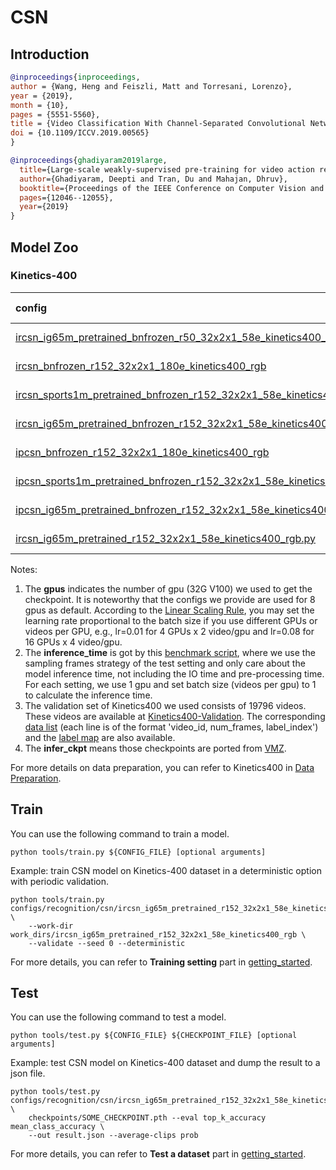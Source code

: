 # CSN

## Introduction

<!-- [ALGORITHM] -->

```BibTeX
@inproceedings{inproceedings,
author = {Wang, Heng and Feiszli, Matt and Torresani, Lorenzo},
year = {2019},
month = {10},
pages = {5551-5560},
title = {Video Classification With Channel-Separated Convolutional Networks},
doi = {10.1109/ICCV.2019.00565}
}
```

<!-- [OTHERS] -->

```BibTeX
@inproceedings{ghadiyaram2019large,
  title={Large-scale weakly-supervised pre-training for video action recognition},
  author={Ghadiyaram, Deepti and Tran, Du and Mahajan, Dhruv},
  booktitle={Proceedings of the IEEE Conference on Computer Vision and Pattern Recognition},
  pages={12046--12055},
  year={2019}
}
```

## Model Zoo

### Kinetics-400

|config | resolution | gpus | backbone |pretrain| top1 acc| top5 acc | inference_time(video/s) | gpu_mem(M)| ckpt | log| json|
|:--|:--:|:--:|:--:|:--:|:--:|:--:|:--:|:--:|:--:|:--:|:--:|
|[ircsn_ig65m_pretrained_bnfrozen_r50_32x2x1_58e_kinetics400_rgb](/configs/recognition/csn/ircsn_ig65m_pretrained_bnfrozen_r50_32x2x1_58e_kinetics400_rgb.py)|short-side 320|x| ResNet50 | IG65M | 79.0 | 94.2 | x | x | [infer_ckpt](https://download.openmmlab.com/mmaction/recognition/csn/vmz/vmz_ircsn_ig65m_pretrained_r50_32x2x1_58e_kinetics400_rgb_20210617-86d33018.pth) | x | x |
|[ircsn_bnfrozen_r152_32x2x1_180e_kinetics400_rgb](/configs/recognition/csn/ircsn_bnfrozen_r152_32x2x1_180e_kinetics400_rgb.py)|short-side 320|x| ResNet152 | None | 76.5 | 92.1 | x | x | [infer_ckpt](https://download.openmmlab.com/mmaction/recognition/csn/vmz/vmz_ircsn_from_scratch_r152_32x2x1_180e_kinetics400_rgb_20210617-5c933ae1.pth) | x | x |
|[ircsn_sports1m_pretrained_bnfrozen_r152_32x2x1_58e_kinetics400_rgb](/configs/recognition/csn/ircsn_sports1m_pretrained_bnfrozen_r152_32x2x1_58e_kinetics400_rgb.py)|short-side 320|x| ResNet152 | Sports1M | 78.2 | 93.0 | x | x | [infer_ckpt](https://download.openmmlab.com/mmaction/recognition/csn/vmz/vmz_ircsn_sports1m_pretrained_r152_32x2x1_58e_kinetics400_rgb_20210617-b9b10241.pth) | x | x |
|[ircsn_ig65m_pretrained_bnfrozen_r152_32x2x1_58e_kinetics400_rgb.py](/configs/recognition/csn/ircsn_ig65m_pretrained_bnfrozen_r152_32x2x1_58e_kinetics400_rgb.py)|short-side 320|8x4| ResNet152 | IG65M|82.76 / 82.6|95.68 / 95.3|x|8516|[ckpt](https://download.openmmlab.com/mmaction/recognition/csn/ircsn_ig65m_pretrained_bnfrozen_r152_32x2x1_58e_kinetics400_rgb/ircsn_ig65m_pretrained_bnfrozen_r152_32x2x1_58e_kinetics400_rgb_20200812-9037a758.pth) / [infer_ckpt](https://download.openmmlab.com/mmaction/recognition/csn/vmz/vmz_ircsn_ig65m_pretrained_r152_32x2x1_58e_kinetics400_rgb_20210617-e63ee1bd.pth)|[log](https://download.openmmlab.com/mmaction/recognition/csn/ircsn_ig65m_pretrained_bnfrozen_r152_32x2x1_58e_kinetics400_rgb/20200809_053132.log)|[json](https://download.openmmlab.com/mmaction/recognition/csn/ircsn_ig65m_pretrained_bnfrozen_r152_32x2x1_58e_kinetics400_rgb/20200809_053132.log.json)|
|[ipcsn_bnfrozen_r152_32x2x1_180e_kinetics400_rgb](/configs/recognition/csn/ipcsn_bnfrozen_r152_32x2x1_180e_kinetics400_rgb.py)|short-side 320|x| ResNet152 | None | 77.8 | 92.8 | x | x | [infer_ckpt](https://download.openmmlab.com/mmaction/recognition/csn/vmz/vmz_ipcsn_from_scratch_r152_32x2x1_180e_kinetics400_rgb_20210617-d565828d.pth) | x | x |
|[ipcsn_sports1m_pretrained_bnfrozen_r152_32x2x1_58e_kinetics400_rgb](/configs/recognition/csn/ipcsn_sports1m_pretrained_bnfrozen_r152_32x2x1_58e_kinetics400_rgb.py)|short-side 320|x| ResNet152 | Sports1M | 78.8 | 93.5 | x | x | [infer_ckpt](https://download.openmmlab.com/mmaction/recognition/csn/vmz/vmz_ipcsn_sports1m_pretrained_r152_32x2x1_58e_kinetics400_rgb_20210617-3367437a.pth) | x | x |
|[ipcsn_ig65m_pretrained_bnfrozen_r152_32x2x1_58e_kinetics400_rgb](/configs/recognition/csn/ipcsn_ig65m_pretrained_bnfrozen_r152_32x2x1_58e_kinetics400_rgb.py)|short-side 320|x| ResNet152 | IG65M | 82.5 | 95.3 | x | x | [infer_ckpt](https://download.openmmlab.com/mmaction/recognition/csn/vmz/vmz_ipcsn_ig65m_pretrained_r152_32x2x1_58e_kinetics400_rgb_20210617-c3be9793.pth) | x | x |
|[ircsn_ig65m_pretrained_r152_32x2x1_58e_kinetics400_rgb.py](/configs/recognition/csn/ircsn_ig65m_pretrained_r152_32x2x1_58e_kinetics400_rgb.py)|short-side 320|8x4| ResNet152 | IG65M|80.14|94.93|x|8517|[ckpt](https://download.openmmlab.com/mmaction/recognition/csn/ircsn_ig65m_pretrained_r152_32x2x1_58e_kinetics400_rgb/ircsn_ig65m_pretrained_r152_32x2x1_58e_kinetics400_rgb_20200803-fc66ce8d.pth)|[log](https://download.openmmlab.com/mmaction/recognition/csn/ircsn_ig65m_pretrained_r152_32x2x1_58e_kinetics400_rgb/20200728_031952.log)|[json](https://download.openmmlab.com/mmaction/recognition/csn/ircsn_ig65m_pretrained_r152_32x2x1_58e_kinetics400_rgb/20200728_031952.log.json)|

Notes:

1. The **gpus** indicates the number of gpu (32G V100) we used to get the checkpoint. It is noteworthy that the configs we provide are used for 8 gpus as default.
   According to the [Linear Scaling Rule](https://arxiv.org/abs/1706.02677), you may set the learning rate proportional to the batch size if you use different GPUs or videos per GPU,
   e.g., lr=0.01 for 4 GPUs x 2 video/gpu and lr=0.08 for 16 GPUs x 4 video/gpu.
2. The **inference_time** is got by this [benchmark script](/tools/analysis/benchmark.py), where we use the sampling frames strategy of the test setting and only care about the model inference time,
   not including the IO time and pre-processing time. For each setting, we use 1 gpu and set batch size (videos per gpu) to 1 to calculate the inference time.
3. The validation set of Kinetics400 we used consists of 19796 videos. These videos are available at [Kinetics400-Validation](https://mycuhk-my.sharepoint.com/:u:/g/personal/1155136485_link_cuhk_edu_hk/EbXw2WX94J1Hunyt3MWNDJUBz-nHvQYhO9pvKqm6g39PMA?e=a9QldB). The corresponding [data list](https://download.openmmlab.com/mmaction/dataset/k400_val/kinetics_val_list.txt) (each line is of the format 'video_id, num_frames, label_index') and the [label map](https://download.openmmlab.com/mmaction/dataset/k400_val/kinetics_class2ind.txt) are also available.
4. The **infer_ckpt** means those checkpoints are ported from [VMZ](https://github.com/facebookresearch/VMZ).

For more details on data preparation, you can refer to Kinetics400 in [Data Preparation](/docs/data_preparation.md).

## Train

You can use the following command to train a model.

```shell
python tools/train.py ${CONFIG_FILE} [optional arguments]
```

Example: train CSN model on Kinetics-400 dataset in a deterministic option with periodic validation.

```shell
python tools/train.py configs/recognition/csn/ircsn_ig65m_pretrained_r152_32x2x1_58e_kinetics400_rgb.py \
    --work-dir work_dirs/ircsn_ig65m_pretrained_r152_32x2x1_58e_kinetics400_rgb \
    --validate --seed 0 --deterministic
```

For more details, you can refer to **Training setting** part in [getting_started](/docs/getting_started.md#training-setting).

## Test

You can use the following command to test a model.

```shell
python tools/test.py ${CONFIG_FILE} ${CHECKPOINT_FILE} [optional arguments]
```

Example: test CSN model on Kinetics-400 dataset and dump the result to a json file.

```shell
python tools/test.py configs/recognition/csn/ircsn_ig65m_pretrained_r152_32x2x1_58e_kinetics400_rgb.py \
    checkpoints/SOME_CHECKPOINT.pth --eval top_k_accuracy mean_class_accuracy \
    --out result.json --average-clips prob
```

For more details, you can refer to **Test a dataset** part in [getting_started](/docs/getting_started.md#test-a-dataset).
